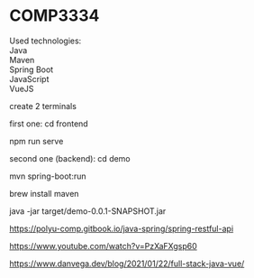 # COMP3334

Used technologies:<br>
Java<br>
Maven<br>
Spring Boot<br>
JavaScript<br>
VueJS<br>

create 2 terminals 

first one:
cd frontend

npm run serve 


second one (backend):
cd demo

mvn spring-boot:run


brew install maven

java -jar target/demo-0.0.1-SNAPSHOT.jar

https://polyu-comp.gitbook.io/java-spring/spring-restful-api

https://www.youtube.com/watch?v=PzXaFXgsp60

https://www.danvega.dev/blog/2021/01/22/full-stack-java-vue/
